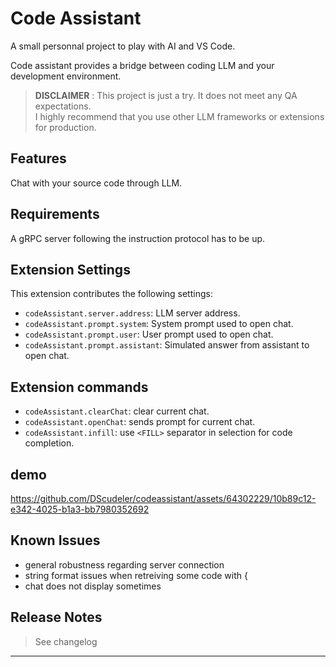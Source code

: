 # Code Assistant
A small personnal project to play with AI and VS Code.

Code assistant provides a bridge between coding LLM and your development environment.

> **DISCLAIMER** : This project is just a try. It does not meet any QA expectations.    
> I highly recommend that you use other LLM frameworks or extensions for production.

## Features
Chat with your source code through LLM.

## Requirements
A gRPC server following the instruction protocol has to be up.

## Extension Settings
This extension contributes the following settings:

* `codeAssistant.server.address`: LLM server address.
* `codeAssistant.prompt.system`: System prompt used to open chat.
* `codeAssistant.prompt.user`: User prompt used to open chat.
* `codeAssistant.prompt.assistant`: Simulated answer from assistant to open chat.

## Extension commands
* `codeAssistant.clearChat`: clear current chat.
* `codeAssistant.openChat`: sends prompt for current chat.
* `codeAssistant.infill`: use `<FILL>` separator in selection for code completion.

## demo
https://github.com/DScudeler/codeassistant/assets/64302229/10b89c12-e342-4025-b1a3-bb7980352692


## Known Issues
- general robustness regarding server connection
- string format issues when retreiving some code with \{
- chat does not display sometimes

## Release Notes
> See changelog

---
